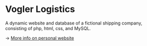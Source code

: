 # Vogler Logistics

A dynamic website and database of a fictional shipping company, consisting of php, html, css, and MySQL.

-> [More info on personal website](https://jcvogler.com/projects/voglerlogistics)
